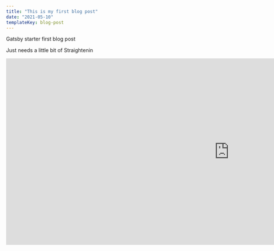 ```yaml
---
title: "This is my first blog post"
date: "2021-05-10"
templateKey: blog-post
---
```


Gatsby starter first blog post 

Just needs a little bit of Straightenin

<iframe width="1217" height="510" src="https://www.youtube.com/embed/E553AnMAvlU" title="YouTube video player" frameborder="0" allow="accelerometer; autoplay; clipboard-write; encrypted-media; gyroscope; picture-in-picture" allowfullscreen></iframe>